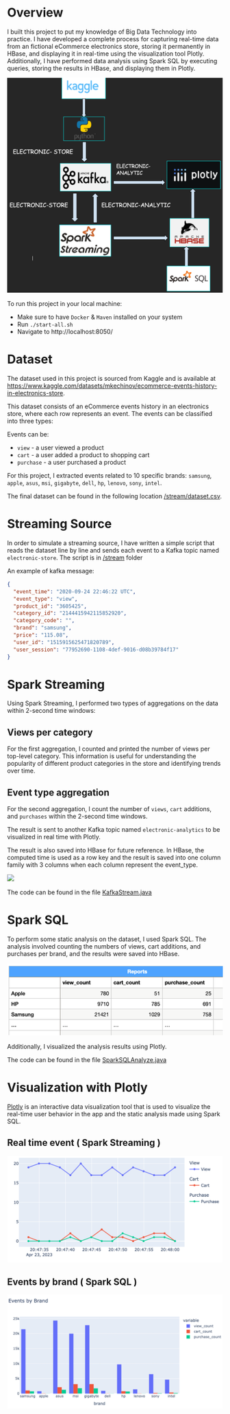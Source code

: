 # Overview

I built this project to put my knowledge of Big Data Technology into practice. I have developed a complete process for capturing real-time data from an fictional eCommerce electronics store, storing it permanently in HBase, and displaying it in real-time using the visualization tool Plotly. Additionally, I have performed data analysis using Spark SQL by executing queries, storing the results in HBase, and displaying them in Plotly.

![Architecture](/images/architecture.png)

To run this project in your local machine:

- Make sure to have `Docker` & `Maven` installed on your system
- Run `./start-all.sh`
- Navigate to http://localhost:8050/

# Dataset

The dataset used in this project is sourced from Kaggle and is available at https://www.kaggle.com/datasets/mkechinov/ecommerce-events-history-in-electronics-store.

This dataset consists of an eCommerce events history in an electronics store, where each row represents an event. The events can be classified into three types:

Events can be:

- `view` - a user viewed a product
- `cart` - a user added a product to shopping cart
- `purchase` - a user purchased a product

For this project, I extracted events related to 10 specific brands: `samsung`, `apple`, `asus`, `msi`, `gigabyte`, `dell`, `hp`, `lenovo`, `sony`, `intel`.

The final dataset can be found in the following location [/stream/dataset.csv](/stream/dataset.csv).

# Streaming Source

In order to simulate a streaming source, I have written a simple script that reads the dataset line by line and sends each event to a Kafka topic named `electronic-store`. The script is in [/stream](/stream/) folder

An example of kafka message:

```json
{
  "event_time": "2020-09-24 22:46:22 UTC",
  "event_type": "view",
  "product_id": "3605425",
  "category_id": "2144415942115852920",
  "category_code": "",
  "brand": "samsung",
  "price": "115.08",
  "user_id": "1515915625471820789",
  "user_session": "77952690-1108-4def-9016-d08b39784f17"
}
```

# Spark Streaming

Using Spark Streaming, I performed two types of aggregations on the data within 2-second time windows:

## Views per category

For the first aggregation, I counted and printed the number of views per top-level category. This information is useful for understanding the popularity of different product categories in the store and identifying trends over time.

## Event type aggregation

For the second aggregation, I count the number of `views`, `cart` additions, and `purchases` within the 2-second time windows.

The result is sent to another Kafka topic named `electronic-analytics` to be visualized in real time with Plotly.

The result is also saved into HBase for future reference. In HBase, the computed time is used as a row key and the result is saved into one column family with 3 columns when each column represent the event_type.

![](/images/hbase_events.png.png)

The code can be found in the file [KafkaStream.java](/src/main/java/com/jowilf/KafkaStream.java)

# Spark SQL

To perform some static analysis on the dataset, I used Spark SQL. The analysis involved counting the numbers of views, cart additions, and purchases per brand, and the results were saved into HBase.

![](/images/hbase_report.png)

Additionally, I visualized the analysis results using Plotly.

The code can be found in the file [SparkSQLAnalyze.java](/src/main/java/com/jowilf/SparkSQLAnalyze.java)

# Visualization with Plotly

[Plotly](https://plotly.com/) is an interactive data visualization tool that is used to visualize the real-time user behavior in the app and the static analysis made using Spark SQL.

## Real time event ( Spark Streaming )

![Real time event with Spark Streaming](/images/real_time_events.png)

## Events by brand ( Spark SQL )

![Events by brand with Spark SQL](/images/events_by_brands.png)
